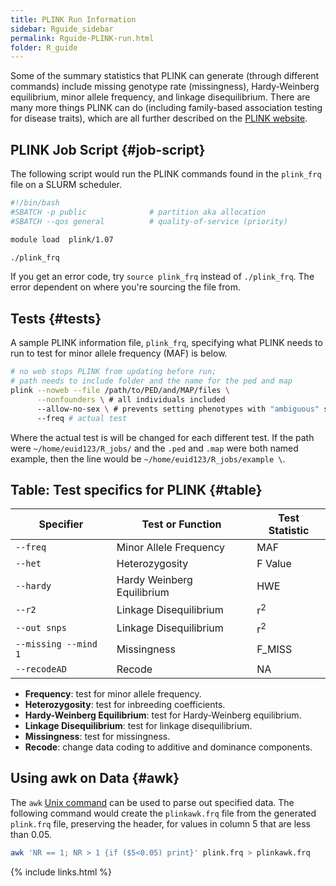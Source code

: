 ```yaml
---
title: PLINK Run Information
sidebar: Rguide_sidebar
permalink: Rguide-PLINK-run.html
folder: R_guide
---
```


<link rel="stylesheet" href="css/theme-pink.css">

Some of the summary statistics that PLINK can generate
(through different commands) include missing genotype rate (missingness),
Hardy-Weinberg equilibrium, minor allele frequency, and linkage disequilibrium.
There are many more things PLINK can do
(including family-based association testing for disease traits),
which are all further described on the
[PLINK website](http://zzz.bwh.harvard.edu/plink/).

## PLINK Job Script {#job-script}
The following script would run the PLINK commands found in the `plink_frq` file
on a SLURM scheduler.
```bash
#!/bin/bash
#SBATCH -p public              # partition aka allocation
#SBATCH --qos general          # quality-of-service (priority)

module load  plink/1.07

./plink_frq
```
If you get an error code, try `source plink_frq` instead of `./plink_frq`.
The error dependent on where you're sourcing the file from.

## Tests {#tests}
A sample PLINK information file, `plink_frq`, specifying what PLINK needs to
run to test for minor allele frequency (MAF) is below.
```bash
# no web stops PLINK from updating before run;
# path needs to include folder and the name for the ped and map
plink --noweb --file /path/to/PED/and/MAP/files \
      --nonfounders \ # all individuals included
      --allow-no-sex \ # prevents setting phenotypes with "ambiguous" sex to missing
      --freq # actual test
```

Where the actual test is will be changed for each different test.
If the path were `~/home/euid123/R_jobs/` and the `.ped` and `.map` were both
named example, then the line would be `~/home/euid123/R_jobs/example \`.

## Table: Test specifics for PLINK {#table}

| Specifier            | Test or Function            | Test Statistic |
| -------------------- | --------------------------- | -------------- |
| `--freq`             | Minor Allele Frequency      | MAF            |
| `--het`              | Heterozygosity              | F Value        |
| `--hardy`            | Hardy Weinberg Equilibrium  | HWE            |
| `--r2`               | Linkage Disequilibrium      | r<sup>2</sup>  |
| `--out snps`         | Linkage Disequilibrium      | r<sup>2</sup>  |
| `--missing --mind 1` | Missingness                 | F\_MISS        |
| `--recodeAD`         | Recode                      | NA             |

* __Frequency__: test for minor allele frequency.
* __Heterozygosity__: test for inbreeding coefficients.
* __Hardy-Weinberg Equilibrium__: test for Hardy-Weinberg equilibrium.
* __Linkage Disequilibrium__: test for linkage disequilibrium.
* __Missingness__: test for missingness.
* __Recode__: change data coding to additive and dominance components.

## Using awk on Data {#awk}

The `awk` [Unix command](UNIXguide-awk.html) can be used to parse out
specified data.
The following command would create the `plinkawk.frq` file from the generated
`plink.frq` file, preserving the header, for values in column 5 that are less
than 0.05.
```bash
awk 'NR == 1; NR > 1 {if ($5<0.05) print}' plink.frq > plinkawk.frq
```

{% include links.html %}
